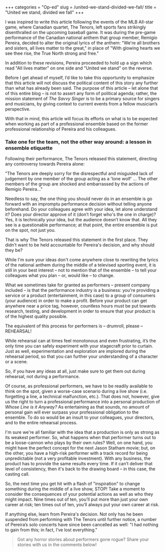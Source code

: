 +++
categories = "Op-ed"
slug = /united-we-stand-divided-we-fall/
title = "United we stand, divided we fall"
+++

I was inspired to write this article following the events of the MLB All-star game, where Canadian quartet, The Tenors, left sports fans strikingly disenthralled on the upcoming baseball game. It was during the pre-game performance of the Canadian national anthem that group member, Remigio Pereira, decided to alter the original lyrics of the anthem: "We're all brothers and sisters, all lives matter to the great," in place of "With glowing hearts we see thee rise, the True North strong and free." 

In addition to these revisions, Pereira proceeded to hold up a sign which read "All lives matter" on one side and "United we stand" on the reverse.

Before I get ahead of myself, I’d like to take this opportunity to emphasize that this article will not discuss the political content of this story any further than what has already been said. The purpose of this article – let alone that of this entire blog – is not to assert any form of political agenda; rather, the mission statement of *The Savvy Singer* is to be a primary source for singers and musicians, by giving context to current events from a fellow musician’s perspective. 

With that in mind, this article will focus its efforts on what is to be expected when working as part of a professional ensemble based on the former professional relationship of Pereira and his colleagues.

### Take one for the team, not the other way around: a lesson in ensemble etiquette

Following their performance, The Tenors released this statement, directing any controversy towards Pereira alone: 

"The Tenors are deeply sorry for the disrespectful and misguided lack of judgement by one member of the group acting as a 'lone wolf' … The other members of the group are shocked and embarrassed by the actions of Remigio Pereira…"

Needless to say, the one thing you should never do in an ensemble is go forward with an impromptu performance decision without telling anyone beforehand. Do your colleagues agree with your idea, let alone understand it? Does your director approve of it (don’t forget who's the one in charge)? Yes, it is technically your idea, but the audience doesn’t know that. All they see is a questionable performance; at that point, the entire ensemble is put on the spot, not just you.

That is why The Tenors released this statement in the first place. They didn’t want to be held accountable for Pereira's decision, and why should they be? 

While I'm sure your ideas don't come anywhere close to rewriting the lyrics of the national anthem during the middle of a televised sporting event, it is still in your best interest – not to mention that of the ensemble – to tell your
colleagues what you plan – or, would like – to change.

What we sometimes take for granted as performers – present company included – is that the performance industry is a business: you're providing a service or a product (entertainment, in this case) to a group of consumers (your audience) in order to make a profit. Before your product can get anywhere near a price tag, however, countless hours must be put towards research, testing, and development in order to ensure that your product is of the highest quality possible.

The equivalent of this process for performers is – drumroll, please – REHEARSAL! 

While rehearsal can at times feel monotonous and even frustrating, it’s the only time you can safely experiment with your stagecraft prior to curtain. Just as well, experimentation and exploration are implored during the rehearsal period, so that you can further your understanding of a character or a scene.

So, if you have any ideas at all, just make sure to get them out during rehearsal, not during a performance.

Of course, as professional performers, we have to be readily available to think on the spot, given a worse-case scenario during a live show (i.e. forgetting a line, a technical malfunction, etc.). That does not, however, give us the right to turn a professional performance into a personal production of *Whose Line is it Anyway?* As entertaining as that sounds, no amount of personal gain will ever surpass your professional obligation to the ensemble. To do so would be an insult to your colleagues, your directors, and to the entire rehearsal process.

I'm sure we're all familiar with the idea that a production is only as strong as its weakest performer. So, what happens when that performer turns out to be a loose-cannon who plays by their own rules? Well, on one hand, you might have the perfect concept for the next Jason Statham movie; but, on the other, you have a high-risk performer with a track record for being unpredictable (not a very profitable investment). With any business, the product has to provide the same results every time. If it can’t deliver that level of consistency, then it's back to the drawing board – in this case, the casting call.

So, the next time you get hit with a flash of "inspiration" to change something during the middle of a live show, STOP! Take a moment to consider the consequences of your potential actions as well as who they might impact. Nine times out of ten, you'll put more than just your own career at risk; ten times out of ten, you’ll always put your own career at risk. 

If anything else, learn from Pereira's decision. Not only has he been suspended from performing with The Tenors until further notice, a number of Pereira’s solo concerts have since been cancelled as well: "I had nothing to gain from this; in fact, I’ve lost everything."

>Got any horror stories about performers gone rogue? Share your stories with us in the comments below!
